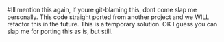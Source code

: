 #Ill mention this again, if youre git-blaming this, dont come slap me personally. This code straight ported from another project and we WILL refactor this in the future. This is a temporary solution. OK I guess you can slap me for porting this as is, but still.